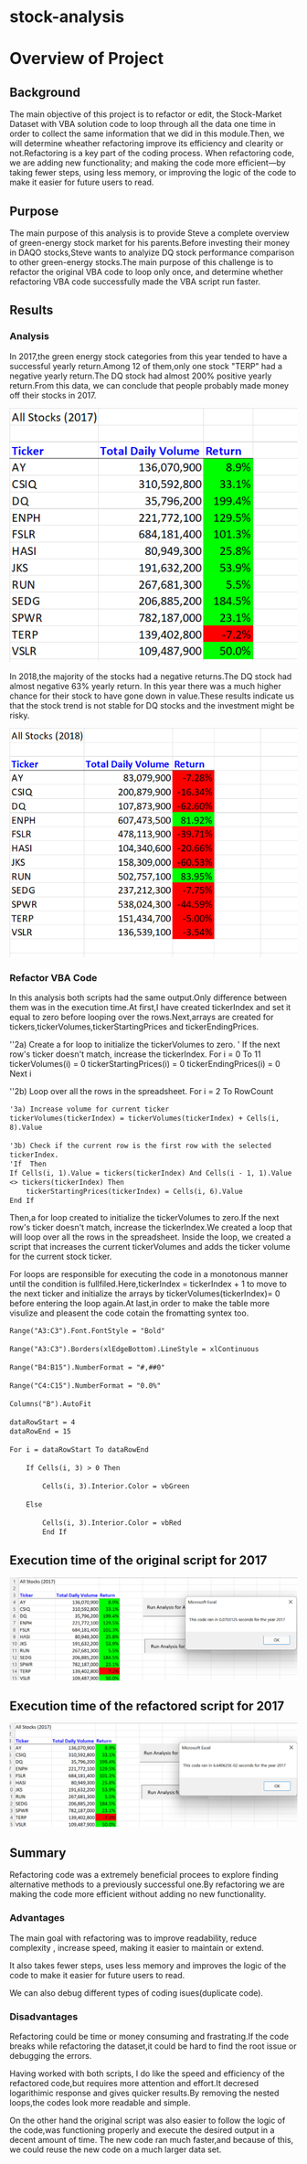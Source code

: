 # stock-analysis
# Overview of Project

## Background

The main objective of this project is to refactor or edit, the Stock-Market Dataset with VBA solution code to loop through all the data one time in order to collect the same information that we did in this module.Then, we will determine wheather refactoring improve its efficiency and clearity or not.Refactoring is a key part of the coding process. When refactoring code, we are adding new functionality; and making the code more efficient—by taking fewer steps, using less memory, or improving the logic of the code to make it easier for future users to read.

## Purpose

The main purpose of this analysis is to provide Steve a complete overview of green-energy stock market for his parents.Before investing their money in DAQO stocks,Steve wants to analyize DQ stock performance comparison to other green-energy stocks.The main purpose of this challenge is to refactor the original VBA code to loop only once, and determine whether refactoring VBA code successfully made the VBA script run faster.

## Results

### Analysis

In 2017,the green energy stock categories from this year tended to have a successful yearly return.Among 12 of them,only one stock "TERP" had a negative yearly return.The DQ stock had almost 200% positive yearly return.From this data, we can conclude that people probably made money off their stocks in 2017.

![](https://github.com/akthersr/stock-analysis/blob/main/Resources/VBA_Challenge_2017.png)

In 2018,the majority of the stocks had a negative returns.The DQ stock had almost negative 63% yearly return. In this year there was a much higher chance for their stock to have gone down in value.These results indicate us that the stock trend is not stable for DQ stocks and the investment might be risky.

![](https://github.com/akthersr/stock-analysis/blob/main/Resources/VBA_Challenge_2018.png)

### Refactor VBA Code

In this analysis both scripts had the same output.Only difference between them was in the execution time.At first,I have created tickerIndex and set it equal to zero before looping over the rows.Next,arrays are created for tickers,tickerVolumes,tickerStartingPrices and tickerEndingPrices.

''2a) Create a for loop to initialize the tickerVolumes to zero.
' If the next row's ticker doesn't match, increase the tickerIndex.
For i = 0 To 11
    tickerVolumes(i) = 0
    tickerStartingPrices(i) = 0
    tickerEndingPrices(i) = 0
Next i

''2b) Loop over all the rows in the spreadsheet.
For i = 2 To RowCount

    '3a) Increase volume for current ticker
    tickerVolumes(tickerIndex) = tickerVolumes(tickerIndex) + Cells(i, 8).Value
    
    '3b) Check if the current row is the first row with the selected tickerIndex.
    'If  Then
    If Cells(i, 1).Value = tickers(tickerIndex) And Cells(i - 1, 1).Value <> tickers(tickerIndex) Then
        tickerStartingPrices(tickerIndex) = Cells(i, 6).Value
    End If

Then,a for loop created to initialize the tickerVolumes to zero.If the next row's ticker doesn't match, increase the tickerIndex.We created a loop that will loop over all the rows in the spreadsheet. Inside the loop, we created a script that increases the current tickerVolumes and adds the ticker volume for the current stock ticker.

For loops are responsible for executing the code in a monotonous manner until the condition is fullfiled.Here,tickerIndex = tickerIndex + 1 to move to the next ticker and initialize the arrays by 
tickerVolumes(tickerIndex)= 0 before entering the loop again.At last,in order to make the table more visulize and pleasent the code cotain the fromatting syntex too.

    Range("A3:C3").Font.FontStyle = "Bold"
    
    Range("A3:C3").Borders(xlEdgeBottom).LineStyle = xlContinuous
    
    Range("B4:B15").NumberFormat = "#,##0"
    
    Range("C4:C15").NumberFormat = "0.0%"
    
    Columns("B").AutoFit

    dataRowStart = 4
    dataRowEnd = 15

    For i = dataRowStart To dataRowEnd
        
        If Cells(i, 3) > 0 Then
            
            Cells(i, 3).Interior.Color = vbGreen
            
        Else
        
            Cells(i, 3).Interior.Color = vbRed
            End If

## Execution time of the original script for 2017

![](https://github.com/akthersr/stock-analysis/blob/main/Resources/execution%20time%20of%202017.png)

## Execution time of the refactored script for 2017

![](https://github.com/akthersr/stock-analysis/blob/main/Resources/execution%20time%20of%202017%20refactor.png)


## Summary

Refactoring code was a extremely beneficial procees to explore finding alternative methods to a previously successful one.By refactoring we are making the code more efficient without adding no new functionality.

### Advantages

The main goal with refactoring was to improve readability, reduce complexity , increase speed, making it easier to maintain or extend.

It also takes fewer steps, uses less memory and  improves the logic of the code to make it easier for future users to read.

We can also debug different types of coding isues(duplicate code).

### Disadvantages

Refactoring could be time or money consuming and frastrating.If the code breaks while refactoring the dataset,it could be hard to find the root issue or debugging the errors.

 Having worked with both scripts, I do like the speed and efficiency of the refactored code,but requires more attention and effort.It decresed logarithimic response and gives quicker results.By removing the nested loops,the codes look more readable and simple.

 On the other hand the original script was also easier to follow the logic of the code,was functioning properly and execute the desired output in a decent amount of time. The new code ran much faster,and because of this, we could reuse the new code on a much larger data set. 
  














